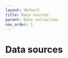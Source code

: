 ```yaml
---
layout: default
title: Data sources
parent: Data collection
nav_order: 1
---
```


# Data sources



